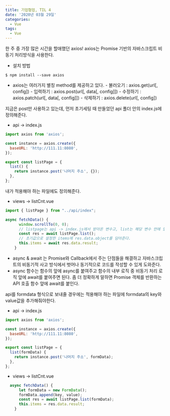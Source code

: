 ```yaml
---
title: 기업협업, TIL 4
date: '2020년 03월 29일'
categories:
  - Vue
tags:
  - Vue
---
```


한 주 중 가장 많은 시간을 할애했던 axios!
axios는 Promise 기반의 자바스크립트 비동기 처리방식을 사용한다.

- 설치 방법

```
$ npm install --save axios
```

- axios는 여러가지 별칭 method를 제공하고 있다. - 불러오기 : axios.get(url[, config]) - 입력하기 : axios.post(url[, data[, config]]) - 수정하기 : axios.patch(url[, data[, config]]) - 삭제하기 : axios.delete(url[, config])

지금은 post만 사용하고 있는데,
먼저 초기세팅 때 만들었던 api 폴더 안의 index.js에 정의해준다.

- api -> index.js

```javascript
import axios from 'axios';

const instance = axios.create({
  baseURL: 'http://111.11:8080',
});

export const listPage = {
  list() {
    return instance.post('나머지 주소', {});
  },
};
```

내가 적용해야 하는 파일에도 정의해준다.

- views -> listCnt.vue

```javascript
import { listPage } from "../api/index";

async fetchData() {
      window.scrollTo(0, 0);
      // listpage는 api -> index.js에서 받아온 변수고, list는 해당 변수 안에 있던 함수.
      const res = await listPage.list();
      // 초기값으로 설정한 items에 res.data.object를 담아준다.
      this.items = await res.data.result;
    }
```

- async & await 는 Promise와 Callback에서 주는 단점들을 해결하고 자바스크립트의 비동기적 사고 방식에서 벗어나 동기적으로 코드를 작성할 수 있게 도와준다.
- async 함수는 함수의 앞에 async를 붙여주고 함수의 내부 로직 중 비동기 처리 로직 앞에 await를 붙여주면 된다. 좀 더 정확하게 말하면 Promise 객체를 반환하는 API 호출 함수 앞에 await를 붙인다.

api를 formdata 형식으로 보내줄 경우에는 적용해야 하는 파일에
formdata의 key와 value값을 추가해줘야한다.

- api -> index.js

```javascript
import axios from 'axios';

const instance = axios.create({
  baseURL: 'http://111.11:8080',
});

export const listPage = {
  list(formData) {
    return instance.post('나머지 주소', formData);
  },
};
```

- views -> listCnt.vue

```javascript
  async fetchData() {
      let formData = new FormData();
      formData.append(key, value);
      const res = await listPage.list(formData);
      this.items = res.data.result;
    }
```
